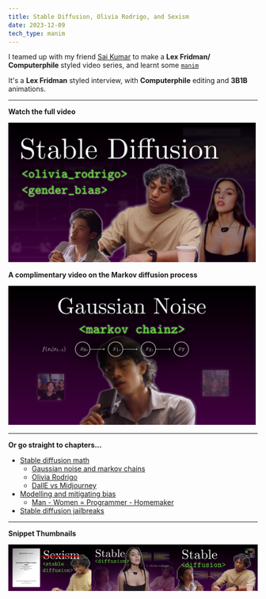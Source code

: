 ```yaml
---
title: Stable Diffusion, Olivia Rodrigo, and Sexism
date: 2023-12-09
tech_type: manim
---
```


I teamed up with my friend [Sai Kumar](http://saikumarmk.com) to make a **Lex Fridman/  Computerphile** styled video series, and learnt some [`manim`](https://www.manim.community)

It's a **Lex Fridman** styled interview, with **Computerphile** editing and **3B1B** animations. 

---

**Watch the full video** 

<a href="https://youtu.be/HyCV9n030Xw"><img src="/images/thumbnail5.2.png" alt="Thumbnail" width=500></a>

**A complimentary video on the Markov diffusion process**

<a href="https://youtu.be/Qi9Eglax-tM"><img src="/images/thumbnail6.1.png" alt="Thumbnail" width=500></a>

---

**Or go straight to chapters...**
- [Stable diffusion math](https://youtu.be/HyCV9n030Xw?si=J0bYaZfMwxeALkdC&t=40)
	- [Gaussian noise and markov chains](https://youtu.be/HyCV9n030Xw?si=Z1psQwHqR5nWMdgI&t=318)
	- [Olivia Rodrigo](https://youtu.be/HyCV9n030Xw?si=ZUtY99RgCrnGCkgo&t=623)
	- [DallE vs Midjourney](https://youtu.be/HyCV9n030Xw?si=jcjZ0tArgWjPvXxa&t=824)
- [Modelling and mitigating bias](https://youtu.be/HyCV9n030Xw?si=DFKdhKi0kKK08Nks&t=1156)
	- [Man - Women = Programmer - Homemaker](https://youtu.be/HyCV9n030Xw?si=U8GuYC9RUun-QmPy&t=1525)
- [Stable diffusion jailbreaks](https://youtu.be/HyCV9n030Xw?si=5GQjA_sk943KiXJS&t=1978)


---


**Snippet Thumbnails**
<div style="display: flex; justify-content: space-around;">
    <a href="https://youtu.be/x25Jja52kAI"><img src="/images/thumbnail2.2.png" alt="Thumbnail"></a>
    <a href="https://youtu.be/dhkhRxZI2Ao"><img src="/images/thumbnail3.3.png" alt="Thumbnail"></a>
    <a href="https://youtu.be/V3zBHGB0LWs"><img src="/images/thumbnail4.png"  alt="Thumbnail"></a>
</div>


